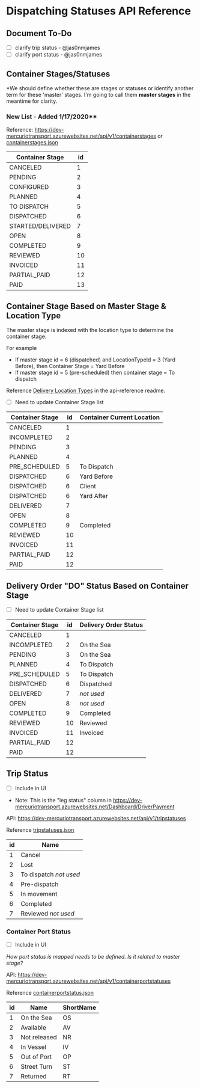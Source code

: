 # Dispatching Statuses API Reference

## Document To-Do

- [ ] clarify trip status - @jas0nmjames
- [ ] clarify port status - @jas0nmjames

## Container Stages/Statuses

*We should define whether these are stages or statuses or identify another term for these 'master' stages.  I'm going to call them **master stages** in the meantime for clarity.

### New List - Added 1/17/2020**

Reference: https://dev-mercuriotransport.azurewebsites.net/api/v1/containerstages or [containerstages.json](../api-reference/JSON/containerstages.json)

Container Stage | id
--- | ---
CANCELED | 1 |
PENDING | 2 |
CONFIGURED | 3 |
PLANNED | 4 |
TO DISPATCH | 5 |
DISPATCHED | 6 |
STARTED/DELIVERED | 7 |
OPEN | 8 |
COMPLETED | 9 |
REVIEWED | 10 |
INVOICED | 11 |
PARTIAL_PAID | 12 |
PAID | 13 |

## Container Stage Based on Master Stage & Location Type

The master stage is indexed with the location type to determine the container stage.

For example

- If master stage id = 6 (dispatched) and LocationTypeId = 3 (Yard Before), then Container Stage = Yard Before
- If master stage id = 5 (pre-scheduled) then container stage = To dispatch

Reference [Delivery Location Types](../api-reference/readme.md#delivery-location-types) in the api-reference readme.

- [ ] Need to update Container Stage list

Container Stage | id | Container Current Location
--- | --- | ---
CANCELED | 1 |
INCOMPLETED | 2 |
PENDING | 3 |
PLANNED | 4 |
PRE_SCHEDULED | 5 | To Dispatch
DISPATCHED | 6 | Yard Before
DISPATCHED | 6 | Client
DISPATCHED | 6 | Yard After
DELIVERED | 7 |
OPEN | 8 |
COMPLETED | 9 | Completed
REVIEWED | 10 |
INVOICED | 11 |
PARTIAL_PAID | 12 |
PAID | 12 |

## Delivery Order "DO" Status Based on Container Stage

- [ ] Need to update Container Stage list

Container Stage | id | Delivery Order Status
--- | --- | ---
CANCELED | 1 |
INCOMPLETED | 2 | On the Sea
PENDING | 3 | On the Sea
PLANNED | 4 | To Dispatch
PRE_SCHEDULED | 5 | To Dispatch
DISPATCHED | 6 | Dispatched
DELIVERED | 7 | *not used*
OPEN | 8 | *not used*
COMPLETED | 9 | Completed
REVIEWED | 10 | Reviewed
INVOICED | 11 | Invoiced
PARTIAL_PAID | 12 |
PAID | 12 |

## Trip Status

- [ ] Include in UI
- Note: This is the "leg status" column in https://dev-mercuriotransport.azurewebsites.net/Dashboard/DriverPayment 

API: https://dev-mercuriotransport.azurewebsites.net/api/v1/tripstatuses

Reference [tripstatuses.json](../api-reference/JSON/tripstatuses.json)

id | Name
--- | ---
1 | Cancel
2 | Lost
3 | To dispatch *not used*
4 | Pre-dispatch
5 | In movement
6 | Completed
7 | Reviewed *not used*

### Container Port Status

- [ ] Include in UI

*How port status is mapped needs to be defined.  Is it related to master stage?*

API: https://dev-mercuriotransport.azurewebsites.net/api/v1/containerportstatuses

Reference [containerportstatus.json](../api-reference/JSON/containerportstatuses.json)

id | Name | ShortName
--- | --- | ---
1 | On the Sea | OS
2 | Available | AV
3 | Not released | NR
4 | In Vessel | IV
5 | Out of Port | OP
6 | Street Turn | ST
7 | Returned | RT
